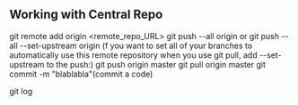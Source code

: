 Working with Central Repo
---------------------------------------
git remote add origin <remote_repo_URL>
git push --all origin or git push --all --set-upstream origin (f you want to set all of your branches to automatically use this remote repository when you use git pull, add --set-upstream to the push:)
git push origin master
git pull origin master
git commit -m "blablabla"(commit  a code) 

git log

